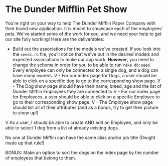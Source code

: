 # The Dunder Mifflin Pet Show


You're right on your way to help The Dunder Mifflin Paper Company with their brand new application. It is meant to 
showcase each of the employees' pets. We’ve started some of the work for you, and we need your help to get our site fully working! Here are the deliverables:

- Build out the associations for the models we've created. If you look into the `seeds.rb` file, you'll notice that we've put
in the desired models and expected associations to make our app work. **However**, you need to change the schema in order
for you to be able to run `rake db:seed`. Every employee can only be connected to a single dog, and a dog can have many owners.
 V - For our index page for Dogs, a user should be able to click on a specific dog to go to the corresponding show page.
V - The Dog show page should have their name, breed, age and the list of Dunder Mifflin Employees they are connected to
V - For our index page for Employees, a user should be able to click on a specific Employee to go to their corresponding show page.
V - The Employee show page should list all of their attributes (and as a bonus, try to get their picture to show up!)

V As a user, I should be able to create AND edit an Employee, and only be able to select 1 dog from a list of already existing dogs.

 No one at Dunder Mifflin can have the same alias and/or job title (Dwight made up that rule!)

BONUS: Make an option to sort the dogs on the index page by the number of employees that belong to them.
